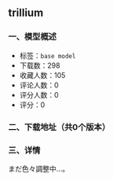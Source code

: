 ## trillium
### 一、模型概述

- 标签：`base model`
- 下载数：298
- 收藏人数：105
- 评论人数：0
- 评分人数：0
- 评分：0

### 二、下载地址（共0个版本）



### 三、详情
<p>まだ色々調整中…。</p>